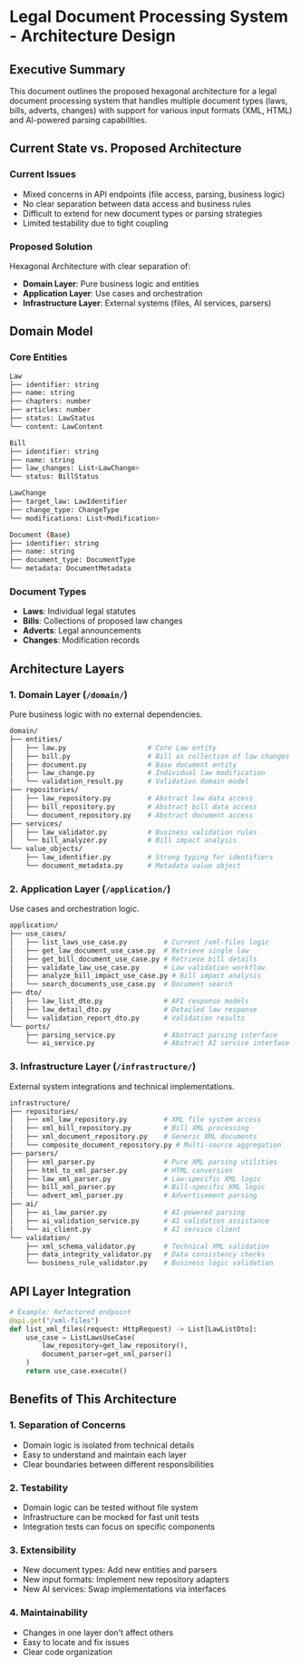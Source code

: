 # Legal Document Processing System - Architecture Design

## Executive Summary

This document outlines the proposed hexagonal architecture for a legal document processing system that handles multiple document types (laws, bills, adverts, changes) with support for various input formats (XML, HTML) and AI-powered parsing capabilities.

## Current State vs. Proposed Architecture

### Current Issues

- Mixed concerns in API endpoints (file access, parsing, business logic)
- No clear separation between data access and business rules
- Difficult to extend for new document types or parsing strategies
- Limited testability due to tight coupling

### Proposed Solution

Hexagonal Architecture with clear separation of:

- **Domain Layer**: Pure business logic and entities
- **Application Layer**: Use cases and orchestration
- **Infrastructure Layer**: External systems (files, AI services, parsers)

## Domain Model

### Core Entities

```bash
Law
├── identifier: string
├── name: string  
├── chapters: number
├── articles: number
├── status: LawStatus
└── content: LawContent

Bill  
├── identifier: string
├── name: string
├── law_changes: List<LawChange>
└── status: BillStatus

LawChange
├── target_law: LawIdentifier
├── change_type: ChangeType
└── modifications: List<Modification>

Document (Base)
├── identifier: string
├── name: string
├── document_type: DocumentType
└── metadata: DocumentMetadata
```

### Document Types

- **Laws**: Individual legal statutes
- **Bills**: Collections of proposed law changes
- **Adverts**: Legal announcements
- **Changes**: Modification records

## Architecture Layers

### 1. Domain Layer (`/domain/`)

Pure business logic with no external dependencies.

```bash
domain/
├── entities/
│   ├── law.py                    # Core Law entity
│   ├── bill.py                   # Bill as collection of law changes  
│   ├── document.py               # Base document entity
│   ├── law_change.py             # Individual law modification
│   └── validation_result.py      # Validation domain model
├── repositories/
│   ├── law_repository.py         # Abstract law data access
│   ├── bill_repository.py        # Abstract bill data access
│   └── document_repository.py    # Abstract document access
├── services/
│   ├── law_validator.py          # Business validation rules
│   └── bill_analyzer.py          # Bill impact analysis
└── value_objects/
    ├── law_identifier.py         # Strong typing for identifiers
    └── document_metadata.py      # Metadata value object
```

### 2. Application Layer (`/application/`)

Use cases and orchestration logic.

```bash
application/
├── use_cases/
│   ├── list_laws_use_case.py         # Current /xml-files logic
│   ├── get_law_document_use_case.py  # Retrieve single law
│   ├── get_bill_document_use_case.py # Retrieve bill details
│   ├── validate_law_use_case.py      # Law validation workflow
│   ├── analyze_bill_impact_use_case.py # Bill impact analysis
│   └── search_documents_use_case.py  # Document search
├── dto/
│   ├── law_list_dto.py               # API response models
│   ├── law_detail_dto.py             # Detailed law response
│   └── validation_report_dto.py      # Validation results
└── ports/
    ├── parsing_service.py            # Abstract parsing interface
    └── ai_service.py                 # Abstract AI service interface
```

### 3. Infrastructure Layer (`/infrastructure/`)

External system integrations and technical implementations.

```bash
infrastructure/
├── repositories/
│   ├── xml_law_repository.py         # XML file system access
│   ├── xml_bill_repository.py        # Bill XML processing
│   ├── xml_document_repository.py    # Generic XML documents
│   └── composite_document_repository.py # Multi-source aggregation
├── parsers/
│   ├── xml_parser.py                 # Pure XML parsing utilities
│   ├── html_to_xml_parser.py         # HTML conversion
│   ├── law_xml_parser.py             # Law-specific XML logic
│   ├── bill_xml_parser.py            # Bill-specific XML logic
│   └── advert_xml_parser.py          # Advertisement parsing
├── ai/
│   ├── ai_law_parser.py              # AI-powered parsing
│   ├── ai_validation_service.py      # AI validation assistance
│   └── ai_client.py                  # AI service client
└── validation/
    ├── xml_schema_validator.py       # Technical XML validation
    ├── data_integrity_validator.py   # Data consistency checks
    └── business_rule_validator.py    # Business logic validation
```

## API Layer Integration

```python
# Example: Refactored endpoint
@api.get("/xml-files")
def list_xml_files(request: HttpRequest) -> List[LawListDto]:
    use_case = ListLawsUseCase(
        law_repository=get_law_repository(),
        document_parser=get_xml_parser()
    )
    return use_case.execute()
```

## Benefits of This Architecture

### 1. **Separation of Concerns**

- Domain logic is isolated from technical details
- Easy to understand and maintain each layer
- Clear boundaries between different responsibilities

### 2. **Testability**

- Domain logic can be tested without file system
- Infrastructure can be mocked for fast unit tests
- Integration tests can focus on specific components

### 3. **Extensibility**

- New document types: Add new entities and parsers
- New input formats: Implement new repository adapters
- New AI services: Swap implementations via interfaces

### 4. **Maintainability**

- Changes in one layer don't affect others
- Easy to locate and fix issues
- Clear code organization
